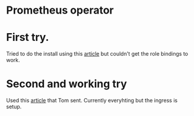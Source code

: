 # Prometheus operator

# First try.
Tried to do the install using this [article](https://grafana.com/docs/grafana-cloud/monitor-infrastructure/kubernetes-monitoring/configuration/configure-infrastructure-manually/prometheus/prometheus-operator/) but couldn't get the role bindings to work.


# Second and working try
Used this [article](https://devopscube.com/setup-prometheus-monitoring-on-kubernetes/) that Tom sent. Currently everyhting but the ingress is setup.
